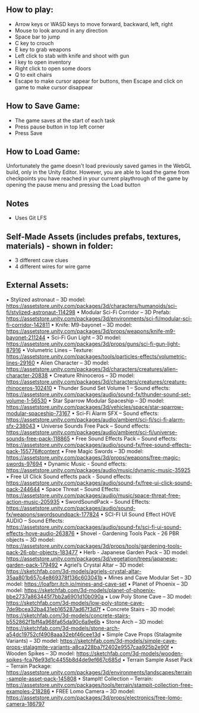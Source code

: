 ## How to play:

- Arrow keys or WASD keys to move forward, backward, left, right
- Mouse to look around in any direction
- Space bar to jump
- C key to crouch
- E key to grab weapons
- Left click to stab with knife and shoot with gun
- I key to open inventory
- Right click to open some doors
- Q to exit chairs
- Escape to make cursor appear for buttons, then Escape and click on game to make cursor disappear

## How to Save Game:

- The game saves at the start of each task
- Press pause button in top left corner
- Press Save

## How to Load Game:

Unfortunately the game doesn't load previously saved games in the WebGL build, only in the Unity Editor.
However, you are able to load the game from checkpoints you have reached in your current playthrough of the game by opening the pause menu and pressing the Load button

## Notes

- Uses Git LFS

## Self-Made Assets (includes prefabs, textures, materials) - shown in folder:

- 3 different cave clues
- 4 different wires for wire game

## External Assets:

• Stylized astronaut – 3D model: https://assetstore.unity.com/packages/3d/characters/humanoids/sci-fi/stylized-astronaut-114298
• Modular Sci-Fi Corridor – 3D Prefab: https://assetstore.unity.com/packages/3d/environments/sci-fi/modular-sci-fi-corridor-142811
• Knife: M9-bayonet – 3D model: https://assetstore.unity.com/packages/3d/props/weapons/knife-m9-bayonet-211244
• Sci-Fi Gun Light – 3D model: https://assetstore.unity.com/packages/3d/props/guns/sci-fi-gun-light-87916
• Volumetric Lines – Texture: https://assetstore.unity.com/packages/tools/particles-effects/volumetric-lines-29160
• Alien Character – 3D model: https://assetstore.unity.com/packages/3d/characters/creatures/alien-character-20838
• Creature Rhinoceros – 3D model: https://assetstore.unity.com/packages/3d/characters/creatures/creature-rhinoceros-102410
• Thunder Sound Set Volume 1 – Sound effects: https://assetstore.unity.com/packages/audio/sound-fx/thunder-sound-set-volume-1-56530
• Star Sparrow Modular Spaceship – 3D model: https://assetstore.unity.com/packages/3d/vehicles/space/star-sparrow-modular-spaceship-73167
• Sci-Fi Alarm SFX – Sound effects: https://assetstore.unity.com/packages/audio/ambient/sci-fi/sci-fi-alarm-sfx-238043
• Universe Sounds Free Pack – Sound effects: https://assetstore.unity.com/packages/audio/ambient/sci-fi/universe-sounds-free-pack-118865
• Free Sound Effects Pack – Sound effects: https://assetstore.unity.com/packages/audio/sound-fx/free-sound-effects-pack-155776#content
• Free Magic Swords – 3D model: https://assetstore.unity.com/packages/3d/props/weapons/free-magic-swords-97694
• Dynamic Music - Sound effects: https://assetstore.unity.com/packages/audio/music/dynamic-music-35925
• Free UI Click Sound effects pack - Sound effects: https://assetstore.unity.com/packages/audio/sound-fx/free-ui-click-sound-pack-244644
• Space Threat – Sound Effects: https://assetstore.unity.com/packages/audio/music/space-threat-free-action-music-205935
• SwordSoundPack – Sound Effects: https://assetstore.unity.com/packages/audio/sound-fx/weapons/swordsoundpack-177824
• SCI-FI UI Sound Effect HOVE AUDIO – Sound Effects: https://assetstore.unity.com/packages/audio/sound-fx/sci-fi-ui-sound-effects-hove-audio-263876
• Shovel - Gardening Tools Pack - 26 PBR objects – 3D model: https://assetstore.unity.com/packages/3d/props/tools/gardening-tools-pack-26-pbr-objects-183477
• Herb - Japanese Garden Pack – 3D model: https://assetstore.unity.com/packages/3d/vegetation/trees/japanese-garden-pack-179492
• Agriel’s Crystal Altar – 3D model: https://sketchfab.com/3d-models/agriels-crystal-altar-35aa801b657c4e869378f136c603041b
• Mines and Cave Modular Set – 3D model: https://loafbrr.itch.io/mines-and-cave-set
• Planet of Phoenix – 3D model: https://sketchfab.com/3d-models/planet-of-phoenix-bbe2737a863445f7bb2a6901d10b090a
• Low Poly Stone Cave – 3D model: https://sketchfab.com/3d-models/low-poly-stone-cave-7de9bcea32ba431eb165287ad67f3d7f
• Concrete Stairs – 3D model: https://sketchfab.com/3d-models/concrete-stairs-b552862f1bff4a968fa65da90c6a9e6b
• Stone Arch – 3D model: https://sketchfab.com/3d-models/stone-arch-a54dc19752cf4908aaa32ebf46cee13d
• Simple Cave Props (Stalagmite Variants) – 3D model: https://sketchfab.com/3d-models/simple-cave-props-stalagmite-variants-a8ca228ba7f2402e9557caa925b2e90f
• Wooden Spikes – 3D model: https://sketchfab.com/3d-models/wooden-spikes-fca76e93d1c4455b8d4de9ef667c685d
• Terrain Sample Asset Pack – Terrain Package: https://assetstore.unity.com/packages/3d/environments/landscapes/terrain-sample-asset-pack-145808
• StampIt! Collection – Terrain: https://assetstore.unity.com/packages/tools/terrain/stampit-collection-free-examples-218286
• FREE Lomo Camera – 3D model: https://assetstore.unity.com/packages/3d/props/electronics/free-lomo-camera-186797
